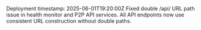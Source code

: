 Deployment timestamp: 2025-06-01T19:20:00Z
Fixed double /api/ URL path issue in health monitor and P2P API services.
All API endpoints now use consistent URL construction without double paths.
